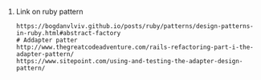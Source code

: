 1. Link on ruby pattern
      
       https://bogdanvlviv.github.io/posts/ruby/patterns/design-patterns-in-ruby.html#abstract-factory
       # Addapter patter
       http://www.thegreatcodeadventure.com/rails-refactoring-part-i-the-adapter-pattern/
       https://www.sitepoint.com/using-and-testing-the-adapter-design-pattern/
